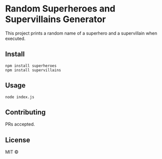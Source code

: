# Random Superheroes and Supervillains Generator

This project prints a random name of a superhero and a supervillain when executed.

## Install

```
npm install superheroes
npm install supervillains
```

## Usage

```
node index.js
```

## Contributing

PRs accepted.

## License

MIT © 